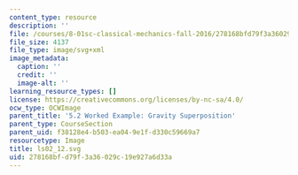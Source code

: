 ```yaml
---
content_type: resource
description: ''
file: /courses/8-01sc-classical-mechanics-fall-2016/278168bfd79f3a36029c19e927a6d33a_ls02_12.svg
file_size: 4137
file_type: image/svg+xml
image_metadata:
  caption: ''
  credit: ''
  image-alt: ''
learning_resource_types: []
license: https://creativecommons.org/licenses/by-nc-sa/4.0/
ocw_type: OCWImage
parent_title: '5.2 Worked Example: Gravity Superposition'
parent_type: CourseSection
parent_uid: f38128e4-b503-ea04-9e1f-d330c59669a7
resourcetype: Image
title: ls02_12.svg
uid: 278168bf-d79f-3a36-029c-19e927a6d33a
---
```


